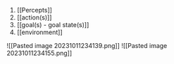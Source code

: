 1. [[Percepts]]
2. [[action(s)]]
3. [[goal(s) - goal state(s)]]
4. [[environment]]

![[Pasted image 20231011234139.png]]
![[Pasted image 20231011234155.png]]
